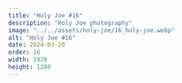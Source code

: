 ```yaml
---
title: "Holy Joe #16"
description: "Holy Joe photography"
image: "../../assets/holy-joe/16_holy-joe.webp"
alt: "Holy Joe #16"
date: 2024-03-20
order: 16
width: 1920
height: 1280
---
```


